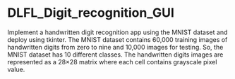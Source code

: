 # DLFL_Digit_recognition_GUI
Implement a handwritten digit recognition app using the MNIST dataset and deploy using tkinter.
The MNIST dataset contains 60,000 training images of handwritten digits from zero to nine and 10,000 images for testing. So, the MNIST dataset has 10 different classes. The handwritten digits images are represented as a 28×28 matrix where each cell contains grayscale pixel value.

